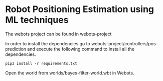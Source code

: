 # Robot Positioning Estimation using ML techniques

The webots project can be found in webots-project

In order to install the dependencies go to webots-project/controllers/pos-prediction and execute the following command to install all the dependencies.

```
pip3 install -r requirements.txt
```

Open the world from worlds/bayes-filter-world.wbt in Webots.

